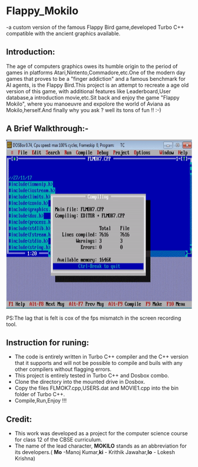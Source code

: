 # Flappy_Mokilo
-a custom version of the famous Flappy Bird game,developed Turbo C++ compatible with the ancient graphics available.
## Introduction:
The age of computers graphics owes its humble origin to the period of games in platforms Atari,Nintento,Commadore,etc.One of the modern day games that proves to be a "finger addiction" and a famous benchmark for AI agents, is the Flappy Bird.This project is an attempt to recreate a age old version of this game, with additional features like Leaderboard,User database,a introduction movie,etc.Sit back and enjoy the game "Flappy Mokilo", where you manoeuvre and expolore the world of Aviana as Mokilo,herself.And finally why you ask ? well its tons of fun !! :-)

## A Brief Walkthrough:-
<p align="center">
   <img width="600" height="458" src="https://github.com/lok-i/Flappy_Mokilo/blob/master/flmok7.gif">
</p>
PS:The lag that is felt is cox of the fps mismatch in the screen recording tool.

## Instruction for runing:
* The code is entirely written in Turbo C++ compiler and the C++ version that it supports and will not be possible to compile and buils with any other compilers without flagging errors.
* This project is entirely tested in Turbo C++ and Dosbox combo.
* Clone the directory into the mounted drive in Dosbox.
* Copy the files FLMOK7.cpp,USERS.dat and MOVIE1.cpp into the bin folder of Turbo C++.
* Compile,Run,Enjoy !!!

## Credit:
* This work was developed as a project for the computer science course for class 12 of the CBSE curriculum.
* The name of the lead character, **MOKILO** stands as an abbreviation for its developers.( **Mo** -Manoj Kumar,**ki** - Krithik Jawahar,**lo** - Lokesh Krishna)
